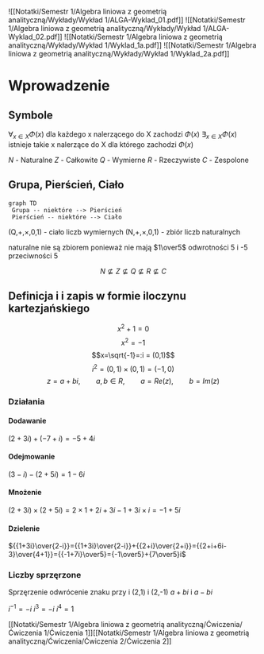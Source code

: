 ![[Notatki/Semestr 1/Algebra liniowa z geometrią analityczną/Wykłady/Wykład 1/ALGA-Wyklad_01.pdf]]
![[Notatki/Semestr 1/Algebra liniowa z geometrią analityczną/Wykłady/Wykład 1/ALGA-Wyklad_02.pdf]]
![[Notatki/Semestr 1/Algebra liniowa z geometrią analityczną/Wykłady/Wykład 1/Wyklad_1a.pdf]]
![[Notatki/Semestr 1/Algebra liniowa z geometrią analityczną/Wykłady/Wykład 1/Wyklad_2a.pdf]]
# Wprowadzenie
## Symbole
$\forall_{x \in X}\Phi(x)$ dla każdego x nalerzącego do X zachodzi $\Phi(x)$
$\exists_{x\in X} \Phi(x)$ istnieje takie x nalerzące do X dla którego zachodzi $\Phi(x)$

$N$ - Naturalne
$Z$ - Całkowite
$Q$ - Wymierne
$R$ - Rzeczywiste
$C$ - Zespolone

## Grupa, Pierścień, Ciało
```mermaid
graph TD
 Grupa -- niektóre --> Pierścień
 Pierścień -- niektóre --> Ciało
```

(Q,+,$\times$,0,1) - ciało liczb wymiernych
(N,+,$\times$,0,1) - zbiór liczb naturalnych

naturalne nie są zbiorem ponieważ nie mają $1\over5$ odwrotności 5 i -5 przeciwności 5

$$N\not\subseteq Z\not\subseteq Q\not\subseteq R\not\subseteq C$$

## Definicja i i zapis w formie iloczynu kartezjańskiego
$$x^2+1=0$$
$$x^2=-1$$
$$x=\sqrt{-1}=:i = (0,1)$$
$$i^2=(0,1)\times(0,1)=(-1,0)$$
$$z = a + bi,\qquad a,b\in R, \qquad a=Re(z), \qquad b=Im(z)$$
### Działania
#### Dodawanie
$(2+3i)+(-7+i)=-5+4i$
#### Odejmowanie
$(3-i)-(2+5i)=1-6i$
#### Mnożenie
$(2+3i)\times(2+5i)=2\times1+2i+3i-1+3i\times i = -1+5i$
#### Dzielenie
${{1+3i}\over{2-i}}={{1+3i}\over{2-i}}+{{2+i}\over{2+i}}={{2+i+6i-3}\over{4+1}}={{-1+7i}\over5}={-1\over5}+{7\over5}i$

### Liczby sprzęrzone
Sprzęrzenie odwrócenie znaku przy i
(2,1) i (2,-1) 
$a+bi$ i $a-bi$

$i^{-1}=-i$
$i^3=-i$
$i^4=1$

[[Notatki/Semestr 1/Algebra liniowa z geometrią analityczną/Ćwiczenia/Ćwiczenia 1/Ćwiczenia 1]][[Notatki/Semestr 1/Algebra liniowa z geometrią analityczną/Ćwiczenia/Ćwiczenia 2/Ćwiczenia 2]]
